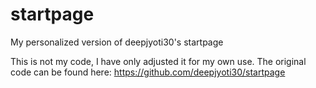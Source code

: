 # startpage
My personalized version of deepjyoti30's startpage

This is not my code, I have only adjusted it for my own use.
The original code can be found here: https://github.com/deepjyoti30/startpage
